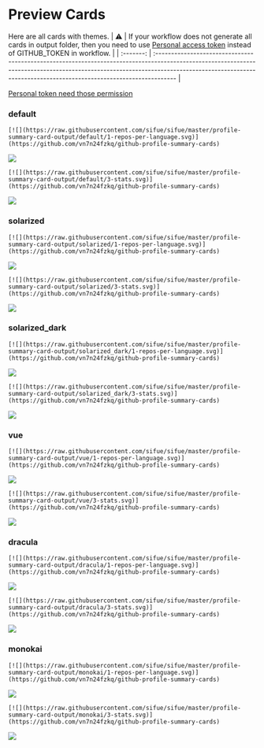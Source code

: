 
# Preview Cards

Here are all cards with themes.
| :warning: | If your workflow does not generate all cards in output folder, then you need to use [Personal access token](https://docs.github.com/en/actions/configuring-and-managing-workflows/creating-and-storing-encrypted-secrets) instead of GITHUB_TOKEN in workflow. |
| :-------: | :------------------------------------------------------------------------------------------------------------------------------------------------------------------------------------------------------------------------------------------------ |

[Personal token need those permission](https://github.com/vn7n24fzkq/github-profile-summary-cards/wiki/Personal-access-token-permissions)


### default


```
[![](https://raw.githubusercontent.com/sifue/sifue/master/profile-summary-card-output/default/1-repos-per-language.svg)](https://github.com/vn7n24fzkq/github-profile-summary-cards)
```
![](https://raw.githubusercontent.com/sifue/sifue/master/profile-summary-card-output/default/1-repos-per-language.svg)


```
[![](https://raw.githubusercontent.com/sifue/sifue/master/profile-summary-card-output/default/3-stats.svg)](https://github.com/vn7n24fzkq/github-profile-summary-cards)
```
![](https://raw.githubusercontent.com/sifue/sifue/master/profile-summary-card-output/default/3-stats.svg)


### solarized


```
[![](https://raw.githubusercontent.com/sifue/sifue/master/profile-summary-card-output/solarized/1-repos-per-language.svg)](https://github.com/vn7n24fzkq/github-profile-summary-cards)
```
![](https://raw.githubusercontent.com/sifue/sifue/master/profile-summary-card-output/solarized/1-repos-per-language.svg)


```
[![](https://raw.githubusercontent.com/sifue/sifue/master/profile-summary-card-output/solarized/3-stats.svg)](https://github.com/vn7n24fzkq/github-profile-summary-cards)
```
![](https://raw.githubusercontent.com/sifue/sifue/master/profile-summary-card-output/solarized/3-stats.svg)


### solarized_dark


```
[![](https://raw.githubusercontent.com/sifue/sifue/master/profile-summary-card-output/solarized_dark/1-repos-per-language.svg)](https://github.com/vn7n24fzkq/github-profile-summary-cards)
```
![](https://raw.githubusercontent.com/sifue/sifue/master/profile-summary-card-output/solarized_dark/1-repos-per-language.svg)


```
[![](https://raw.githubusercontent.com/sifue/sifue/master/profile-summary-card-output/solarized_dark/3-stats.svg)](https://github.com/vn7n24fzkq/github-profile-summary-cards)
```
![](https://raw.githubusercontent.com/sifue/sifue/master/profile-summary-card-output/solarized_dark/3-stats.svg)


### vue


```
[![](https://raw.githubusercontent.com/sifue/sifue/master/profile-summary-card-output/vue/1-repos-per-language.svg)](https://github.com/vn7n24fzkq/github-profile-summary-cards)
```
![](https://raw.githubusercontent.com/sifue/sifue/master/profile-summary-card-output/vue/1-repos-per-language.svg)


```
[![](https://raw.githubusercontent.com/sifue/sifue/master/profile-summary-card-output/vue/3-stats.svg)](https://github.com/vn7n24fzkq/github-profile-summary-cards)
```
![](https://raw.githubusercontent.com/sifue/sifue/master/profile-summary-card-output/vue/3-stats.svg)


### dracula


```
[![](https://raw.githubusercontent.com/sifue/sifue/master/profile-summary-card-output/dracula/1-repos-per-language.svg)](https://github.com/vn7n24fzkq/github-profile-summary-cards)
```
![](https://raw.githubusercontent.com/sifue/sifue/master/profile-summary-card-output/dracula/1-repos-per-language.svg)


```
[![](https://raw.githubusercontent.com/sifue/sifue/master/profile-summary-card-output/dracula/3-stats.svg)](https://github.com/vn7n24fzkq/github-profile-summary-cards)
```
![](https://raw.githubusercontent.com/sifue/sifue/master/profile-summary-card-output/dracula/3-stats.svg)


### monokai


```
[![](https://raw.githubusercontent.com/sifue/sifue/master/profile-summary-card-output/monokai/1-repos-per-language.svg)](https://github.com/vn7n24fzkq/github-profile-summary-cards)
```
![](https://raw.githubusercontent.com/sifue/sifue/master/profile-summary-card-output/monokai/1-repos-per-language.svg)


```
[![](https://raw.githubusercontent.com/sifue/sifue/master/profile-summary-card-output/monokai/3-stats.svg)](https://github.com/vn7n24fzkq/github-profile-summary-cards)
```
![](https://raw.githubusercontent.com/sifue/sifue/master/profile-summary-card-output/monokai/3-stats.svg)

